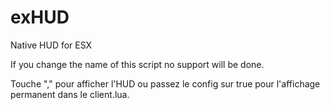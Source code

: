 # exHUD
Native HUD for ESX

If you change the name of this script no support will be done.

Touche "," pour afficher l'HUD ou passez le config sur true pour l'affichage permanent dans le client.lua.
